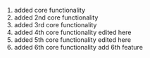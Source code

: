 1. added core functionality
2. added 2nd core functionality
3. added 3rd core functionality
4. added 4th core functionality edited here
5. added 5th core functionality edited here
6. added 6th core functionality
add 6th feature
